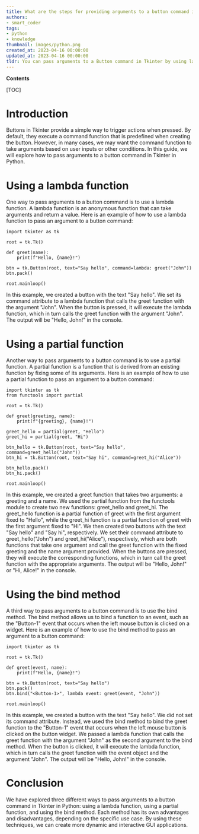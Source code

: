 ```yaml
---
title: What are the steps for providing arguments to a button command in tkinter?
authors:
- smart_coder
tags:
- python
- knowledge
thumbnail: images/python.png
created_at: 2023-04-16 00:00:00
updated_at: 2023-04-16 00:00:00
tldr: You can pass arguments to a Button command in Tkinter by using lambda or partial functions.
---
```


**Contents**

[TOC]

# Introduction

Buttons in Tkinter provide a simple way to trigger actions when pressed. By default, they execute a command function that is predefined when creating the button. However, in many cases, we may want the command function to take arguments based on user inputs or other conditions. In this guide, we will explore how to pass arguments to a button command in Tkinter in Python.

# Using a lambda function

One way to pass arguments to a button command is to use a lambda function. A lambda function is an anonymous function that can take arguments and return a value. Here is an example of how to use a lambda function to pass an argument to a button command:

```
import tkinter as tk

root = tk.Tk()

def greet(name):
    print(f"Hello, {name}!")

btn = tk.Button(root, text="Say hello", command=lambda: greet("John"))
btn.pack()

root.mainloop()
```

In this example, we created a button with the text "Say hello". We set its command attribute to a lambda function that calls the greet function with the argument "John". When the button is pressed, it will execute the lambda function, which in turn calls the greet function with the argument "John". The output will be "Hello, John!" in the console.

# Using a partial function

Another way to pass arguments to a button command is to use a partial function. A partial function is a function that is derived from an existing function by fixing some of its arguments. Here is an example of how to use a partial function to pass an argument to a button command:

```
import tkinter as tk
from functools import partial

root = tk.Tk()

def greet(greeting, name):
    print(f"{greeting}, {name}!")

greet_hello = partial(greet, "Hello")
greet_hi = partial(greet, "Hi")

btn_hello = tk.Button(root, text="Say hello", command=greet_hello("John"))
btn_hi = tk.Button(root, text="Say hi", command=greet_hi("Alice"))

btn_hello.pack()
btn_hi.pack()

root.mainloop()
```

In this example, we created a greet function that takes two arguments: a greeting and a name. We used the partial function from the functools module to create two new functions: greet_hello and greet_hi. The greet_hello function is a partial function of greet with the first argument fixed to "Hello", while the greet_hi function is a partial function of greet with the first argument fixed to "Hi". We then created two buttons with the text "Say hello" and "Say hi", respectively. We set their command attribute to greet_hello("John") and greet_hi("Alice"), respectively, which are both functions that take one argument and call the greet function with the fixed greeting and the name argument provided. When the buttons are pressed, they will execute the corresponding functions, which in turn call the greet function with the appropriate arguments. The output will be "Hello, John!" or "Hi, Alice!" in the console.

# Using the bind method

A third way to pass arguments to a button command is to use the bind method. The bind method allows us to bind a function to an event, such as the "Button-1" event that occurs when the left mouse button is clicked on a widget. Here is an example of how to use the bind method to pass an argument to a button command:

```
import tkinter as tk

root = tk.Tk()

def greet(event, name):
    print(f"Hello, {name}!")

btn = tk.Button(root, text="Say hello")
btn.pack()
btn.bind("<Button-1>", lambda event: greet(event, "John"))

root.mainloop()
```

In this example, we created a button with the text "Say hello". We did not set its command attribute. Instead, we used the bind method to bind the greet function to the "Button-1" event that occurs when the left mouse button is clicked on the button widget. We passed a lambda function that calls the greet function with the argument "John" as the second argument to the bind method. When the button is clicked, it will execute the lambda function, which in turn calls the greet function with the event object and the argument "John". The output will be "Hello, John!" in the console.

# Conclusion

We have explored three different ways to pass arguments to a button command in Tkinter in Python: using a lambda function, using a partial function, and using the bind method. Each method has its own advantages and disadvantages, depending on the specific use case. By using these techniques, we can create more dynamic and interactive GUI applications.
